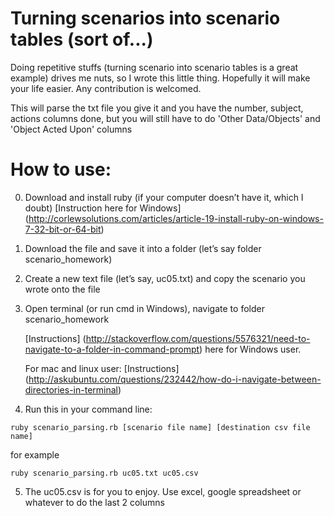# Turning scenarios into scenario tables (sort of...)

Doing repetitive stuffs (turning scenario into scenario tables is a great example) drives me nuts, so I wrote this little thing. Hopefully it will make your life easier. Any contribution is welcomed.

This will parse the txt file you give it and you have the number, subject, actions columns done, but you will still have to do 'Other Data/Objects' and 'Object Acted Upon' columns

# How to use:

0. Download and install ruby (if your computer doesn’t have it, which I doubt) 
[Instruction here for Windows] (http://corlewsolutions.com/articles/article-19-install-ruby-on-windows-7-32-bit-or-64-bit)

1. Download the file and save it into a folder (let’s say folder scenario_homework)

2. Create a new text file (let’s say, uc05.txt) and copy the scenario you wrote onto the file

3. Open terminal (or run cmd in Windows), navigate to folder scenario_homework

   [Instructions] (http://stackoverflow.com/questions/5576321/need-to-navigate-to-a-folder-in-command-prompt) here for Windows user.
 
   For mac and linux user: [Instructions] (http://askubuntu.com/questions/232442/how-do-i-navigate-between-directories-in-terminal)
 
4. Run this in your command line:
  ```
  ruby scenario_parsing.rb [scenario file name] [destination csv file name]
  ```
  for example
  ```
  ruby scenario_parsing.rb uc05.txt uc05.csv
  ```

5. The uc05.csv is for  you to enjoy. Use excel, google spreadsheet or whatever to do the last 2 columns
